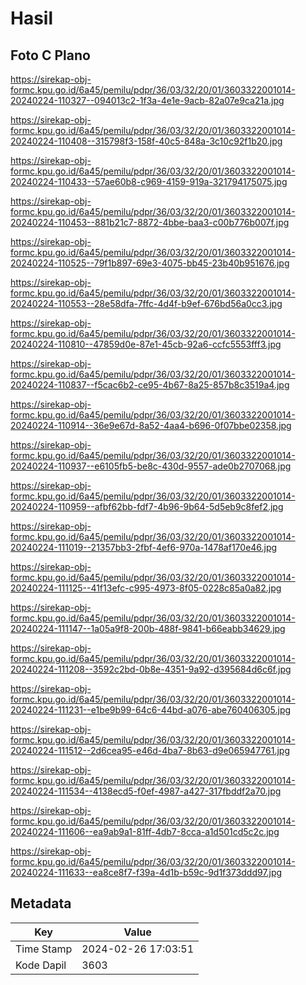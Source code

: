 # Hasil

## Foto C Plano

https://sirekap-obj-formc.kpu.go.id/6a45/pemilu/pdpr/36/03/32/20/01/3603322001014-20240224-110327--094013c2-1f3a-4e1e-9acb-82a07e9ca21a.jpg

https://sirekap-obj-formc.kpu.go.id/6a45/pemilu/pdpr/36/03/32/20/01/3603322001014-20240224-110408--315798f3-158f-40c5-848a-3c10c92f1b20.jpg

https://sirekap-obj-formc.kpu.go.id/6a45/pemilu/pdpr/36/03/32/20/01/3603322001014-20240224-110433--57ae60b8-c969-4159-919a-321794175075.jpg

https://sirekap-obj-formc.kpu.go.id/6a45/pemilu/pdpr/36/03/32/20/01/3603322001014-20240224-110453--881b21c7-8872-4bbe-baa3-c00b776b007f.jpg

https://sirekap-obj-formc.kpu.go.id/6a45/pemilu/pdpr/36/03/32/20/01/3603322001014-20240224-110525--79f1b897-69e3-4075-bb45-23b40b951676.jpg

https://sirekap-obj-formc.kpu.go.id/6a45/pemilu/pdpr/36/03/32/20/01/3603322001014-20240224-110553--28e58dfa-7ffc-4d4f-b9ef-676bd56a0cc3.jpg

https://sirekap-obj-formc.kpu.go.id/6a45/pemilu/pdpr/36/03/32/20/01/3603322001014-20240224-110810--47859d0e-87e1-45cb-92a6-ccfc5553fff3.jpg

https://sirekap-obj-formc.kpu.go.id/6a45/pemilu/pdpr/36/03/32/20/01/3603322001014-20240224-110837--f5cac6b2-ce95-4b67-8a25-857b8c3519a4.jpg

https://sirekap-obj-formc.kpu.go.id/6a45/pemilu/pdpr/36/03/32/20/01/3603322001014-20240224-110914--36e9e67d-8a52-4aa4-b696-0f07bbe02358.jpg

https://sirekap-obj-formc.kpu.go.id/6a45/pemilu/pdpr/36/03/32/20/01/3603322001014-20240224-110937--e6105fb5-be8c-430d-9557-ade0b2707068.jpg

https://sirekap-obj-formc.kpu.go.id/6a45/pemilu/pdpr/36/03/32/20/01/3603322001014-20240224-110959--afbf62bb-fdf7-4b96-9b64-5d5eb9c8fef2.jpg

https://sirekap-obj-formc.kpu.go.id/6a45/pemilu/pdpr/36/03/32/20/01/3603322001014-20240224-111019--21357bb3-2fbf-4ef6-970a-1478af170e46.jpg

https://sirekap-obj-formc.kpu.go.id/6a45/pemilu/pdpr/36/03/32/20/01/3603322001014-20240224-111125--41f13efc-c995-4973-8f05-0228c85a0a82.jpg

https://sirekap-obj-formc.kpu.go.id/6a45/pemilu/pdpr/36/03/32/20/01/3603322001014-20240224-111147--1a05a9f8-200b-488f-9841-b66eabb34629.jpg

https://sirekap-obj-formc.kpu.go.id/6a45/pemilu/pdpr/36/03/32/20/01/3603322001014-20240224-111208--3592c2bd-0b8e-4351-9a92-d395684d6c6f.jpg

https://sirekap-obj-formc.kpu.go.id/6a45/pemilu/pdpr/36/03/32/20/01/3603322001014-20240224-111231--e1be9b99-64c6-44bd-a076-abe760406305.jpg

https://sirekap-obj-formc.kpu.go.id/6a45/pemilu/pdpr/36/03/32/20/01/3603322001014-20240224-111512--2d6cea95-e46d-4ba7-8b63-d9e065947761.jpg

https://sirekap-obj-formc.kpu.go.id/6a45/pemilu/pdpr/36/03/32/20/01/3603322001014-20240224-111534--4138ecd5-f0ef-4987-a427-317fbddf2a70.jpg

https://sirekap-obj-formc.kpu.go.id/6a45/pemilu/pdpr/36/03/32/20/01/3603322001014-20240224-111606--ea9ab9a1-81ff-4db7-8cca-a1d501cd5c2c.jpg

https://sirekap-obj-formc.kpu.go.id/6a45/pemilu/pdpr/36/03/32/20/01/3603322001014-20240224-111633--ea8ce8f7-f39a-4d1b-b59c-9d1f373ddd97.jpg


## Metadata

| Key        | Value               |
| ---------- | ------------------- |
| Time Stamp | 2024-02-26 17:03:51 |
| Kode Dapil | 3603                |



